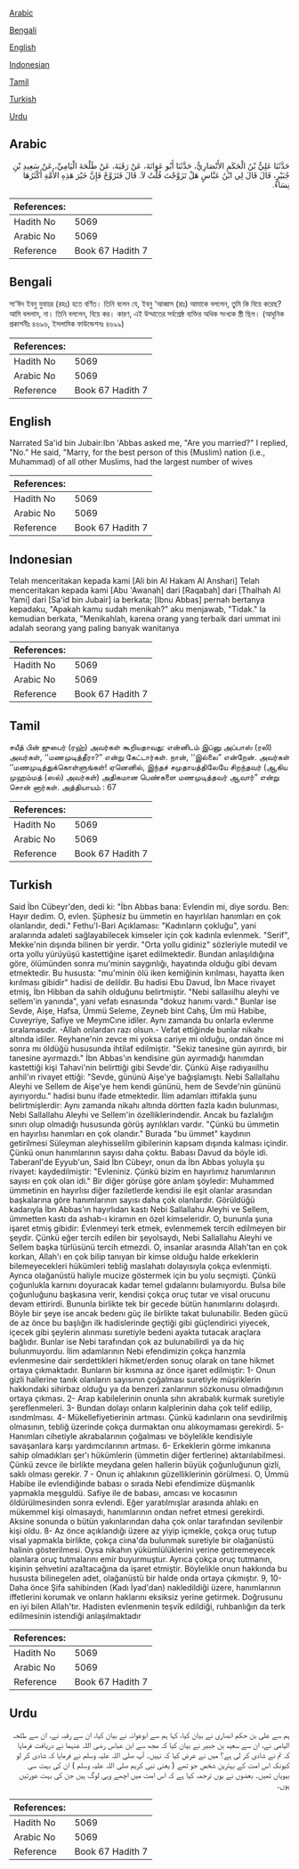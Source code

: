 [Arabic](#arabic)

[Bengali](#bengali)

[English](#english)

[Indonesian](#indonesian)

[Tamil](#tamil)

[Turkish](#turkish)

[Urdu](#urdu)

## Arabic


<div dir="rtl" lang="ar" style={{fontSize:'larger',backgroundColor:'#f8f9fa',padding:20}}>
حَدَّثَنَا عَلِيُّ بْنُ الْحَكَمِ الأَنْصَارِيُّ، حَدَّثَنَا أَبُو عَوَانَةَ، عَنْ رَقَبَةَ، عَنْ طَلْحَةَ الْيَامِيِّ، عَنْ سَعِيدِ بْنِ جُبَيْرٍ، قَالَ قَالَ لِي ابْنُ عَبَّاسٍ هَلْ تَزَوَّجْتَ قُلْتُ لاَ‏.‏ قَالَ فَتَزَوَّجْ فَإِنَّ خَيْرَ هَذِهِ الأُمَّةِ أَكْثَرُهَا نِسَاءً‏.‏
</div>
<div style={{backgroundColor:'#f8f9fa',padding:20, marginBottom: 10}}><table> <thead> <tr> <th>References:</th> <th></th> </tr> </thead> <tbody><tr><td>Hadith No</td><td>5069</td></tr><tr><td>Arabic No</td><td>5069</td></tr><tr><td>Reference</td><td>Book 67 Hadith 7</td></tr></tbody></table></div>

## Bengali


<div dir="ltr" lang="bn" style={{fontSize:'larger',backgroundColor:'#f8f9fa',padding:20}}>
সা‘ঈদ ইবনু যুবায়র (রহঃ) হতে বর্ণিত। তিনি বলেন যে, ইবনু ‘আব্বাস (রাঃ) আমাকে বললেন, তুমি কি বিয়ে করেছ? আমি বললাম, না। তিনি বললেন, বিয়ে কর। কারণ, এই উম্মাতের সর্বশ্রেষ্ঠ ব্যক্তির অধিক সংখ্যক স্ত্রী ছিল। (আধুনিক প্রকাশনীঃ ৪৬৯৬, ইসলামিক ফাউন্ডেশনঃ ৪৬৯৯)
</div>
<div style={{backgroundColor:'#f8f9fa',padding:20, marginBottom: 10}}><table> <thead> <tr> <th>References:</th> <th></th> </tr> </thead> <tbody><tr><td>Hadith No</td><td>5069</td></tr><tr><td>Arabic No</td><td>5069</td></tr><tr><td>Reference</td><td>Book 67 Hadith 7</td></tr></tbody></table></div>

## English


<div dir="ltr" lang="en" style={{fontSize:'larger',backgroundColor:'#f8f9fa',padding:20}}>
Narrated Sa'id bin Jubair:Ibn 'Abbas asked me, "Are you married?" I replied, "No." He said, "Marry, for the best person of this (Muslim) nation (i.e., Muhammad) of all other Muslims, had the largest number of wives
</div>
<div style={{backgroundColor:'#f8f9fa',padding:20, marginBottom: 10}}><table> <thead> <tr> <th>References:</th> <th></th> </tr> </thead> <tbody><tr><td>Hadith No</td><td>5069</td></tr><tr><td>Arabic No</td><td>5069</td></tr><tr><td>Reference</td><td>Book 67 Hadith 7</td></tr></tbody></table></div>

## Indonesian


<div dir="ltr" lang="id" style={{fontSize:'larger',backgroundColor:'#f8f9fa',padding:20}}>
Telah menceritakan kepada kami [Ali bin Al Hakam Al Anshari] Telah menceritakan kepada kami [Abu 'Awanah] dari [Raqabah] dari [Thalhah Al Yami] dari [Sa'id bin Jubair] ia berkata; [Ibnu Abbas] pernah bertanya kepadaku, "Apakah kamu sudah menikah?" aku menjawab, "Tidak." Ia kemudian berkata, "Menikahlah, karena orang yang terbaik dari ummat ini adalah seorang yang paling banyak wanitanya
</div>
<div style={{backgroundColor:'#f8f9fa',padding:20, marginBottom: 10}}><table> <thead> <tr> <th>References:</th> <th></th> </tr> </thead> <tbody><tr><td>Hadith No</td><td>5069</td></tr><tr><td>Arabic No</td><td>5069</td></tr><tr><td>Reference</td><td>Book 67 Hadith 7</td></tr></tbody></table></div>

## Tamil


<div dir="ltr" lang="ta" style={{fontSize:'larger',backgroundColor:'#f8f9fa',padding:20}}>
சயீத் பின் ஜுபைர் (ரஹ்) அவர்கள் கூறியதாவது: என்னிடம் இப்னு அப்பாஸ் (ரலி) அவர்கள், ‘‘மணமுடித்தீரா?” என்று கேட்டார்கள். நான், ‘‘இல்லை” என்றேன். அவர்கள் ‘‘மணமுடித்துக்கொள்ளுங்கள்! ஏனெனில், இந்தச் சமுதாயத்திலேயே சிறந்தவர் (ஆகிய முஹம்மத் (ஸல்) அவர்கள்) அதிகமான பெண்களை மணமுடித்தவர் ஆவார்” என்று சொன் னார்கள். அத்தியாயம் : 67
</div>
<div style={{backgroundColor:'#f8f9fa',padding:20, marginBottom: 10}}><table> <thead> <tr> <th>References:</th> <th></th> </tr> </thead> <tbody><tr><td>Hadith No</td><td>5069</td></tr><tr><td>Arabic No</td><td>5069</td></tr><tr><td>Reference</td><td>Book 67 Hadith 7</td></tr></tbody></table></div>

## Turkish


<div dir="ltr" lang="tr" style={{fontSize:'larger',backgroundColor:'#f8f9fa',padding:20}}>
Said İbn Cübeyr'den, dedi ki: "İbn Abbas bana: Evlendin mi, diye sordu. Ben: Hayır dedim. O, evlen. Şüphesiz bu ümmetin en hayırlıları hanımları en çok olanlarıdır, dedi." Fethu'l-Bari Açıklaması: "Kadınların çokluğu", yani aralarında adaleti sağlayabilecek kimseler için çok kadınla evlenmek. "Serif", Mekke'nin dışında bilinen bir yerdir. "Orta yollu gidiniz" sözleriyle mutedil ve orta yollu yürüyüşü kastettiğine işaret edilmektedir. Bundan anlaşıldığına göre, ölümünden sonra mu'minin saygınlığı, hayatında olduğu gibi devam etmektedir. Bu hususta: "mu'minin ölü iken kemiğinin kırılması, hayatta iken kırılması gibidir" hadisi de delildir. Bu hadisi Ebu Davud, İbn Mace rivayet etmiş, İbn Hibban da sahih olduğunu belirtmiştir. "Nebi sallaııilhu aleyhi ve sellem'in yanında", yani vefatı esnasında "dokuz hanımı vardı." Bunlar ise Sevde, Aişe, Hafsa, Ümmü Seleme, Zeyneb bint Cahş, Üm mü Habibe, Cuveyriye, Safiye ve MeymCıne idiler. Aynı zamanda bu onlarla evlenme sıralamasıdır. -Allah onlardan razı olsun.- Vefat ettiğinde bunlar nikahı altında idiler. Reyhane'nin zevce mi yoksa cariye mi olduğu, ondan önce mi sonra mı öldüğü hususunda ihtilaf edilmiştir. "Sekiz tanesine gün ayırırdı, bir tanesine ayırmazdı." İbn Abbas'ın kendisine gün ayırmadığı hanımdan kastettiği kişi Tahavi'nin belirttiği gibi Sevde'dir. Çünkü Aişe radıyaııilhu anhil'ın rivayet ettiği: "Sevde, gününü Aişe'ye bağışlamıştı. Nebi Sallallahu Aleyhi ve Sellem de Aişe'ye hem kendi gününü, hem de Sevde'nin gününü ayırıyordu." hadisi bunu ifade etmektedir. İlim adamları ittifakla şunu belirtmişlerdir: Aynı zamanda nikahı altında dörtten fazla kadın bulunması, Nebi Sallallahu Aleyhi ve Sellem'in özelliklerindendir. Ancak bu fazlalığın sınırı olup olmadığı hususunda görüş ayrılıkları vardır. "Çünkü bu ümmetin en hayırlısı hanımları en çok olandır." Burada "bu ümmet" kaydının getirilmesi Süleyman aleyhisselilm gibilerinin kapsam dışında kalması içindir. Çünkü onun hanımlarının sayısı daha çoktu. Babası Davud da böyle idi. Taberanl'de Eyyub'un, Said İbn Cübeyr, onun da İbn Abbas yoluyla şu rivayet: kaydedilmiştir: "Evleniniz. Çünkü bizim en hayırlımız hanımlarının sayısı en çok olan idi." Bir diğer görüşe göre anlam şöyledir: Muhammed ümmetinin en hayırlısı diğer faziletlerde kendisi ile eşit olanlar arasından başkalarına göre hanımlarının sayısı daha çok olanlardır. Görüldüğü kadarıyla İbn Abbas'ın hayırlıdan kastı Nebi Sallallahu Aleyhi ve Sellem, ümmetten kastı da ashab-ı kiramın en özel kimseleridir. O, bununla şuna işaret etmiş gibidir: Evlenmeyi terk etmek, evlenmemek tercih edilmeyen bir şeydir. Çünkü eğer tercih edilen bir şeyolsaydı, Nebi Sallallahu Aleyhi ve Sellem başka türlüsünü tercih etmezdi. O, insanlar arasında Allah'tan en çok korkan, Allah'ı en çok bilip tanıyan bir kimse olduğu halde erkeklerin bilemeyecekleri hükümleri tebliğ maslahatı dolayısıyla çokça evlenmişti. Ayrıca olağanüstü haliyle mucize göstermek için bu yolu seçmişti. Çünkü çoğunlukla karnını doyuracak kadar temel gıdalarını bulamıyordu. Bulsa bile çoğunluğunu başkasına verir, kendisi çokça oruç tutar ve visal orucunu devam ettirirdi. Bununla birlikte tek bir gecede bütün hanımlarını dolaşırdı. Böyle bir şeye ise ancak bedenı güç ile birlikte takat bulunabilir. Beden gücü de az önce bu başlığın ilk hadislerinde geçtiği gibi güçlendirici yiyecek, içecek gibi şeylerin alınması suretiyle bedeni ayakta tutacak araçlara bağlıdır. Bunlar ise Nebi tarafından çok az bulunabilirdi ya da hiç bulunmuyordu. İlim adamlarının Nebi efendimizin çokça hanzmla evlenmesine dair serdettikleri hikmet/erden sonuç olarak on tane hikmet ortaya çıkmaktadır. Bunların bir kısmına az önce işaret edilmiştir: 1- Onun gizli hallerine tanık olanların sayısının çoğalması suretiyle müşriklerin hakkındaki sihirbaz olduğu ya da benzeri zanlarının sözkonusu olmadığının ortaya çıkması. 2- Arap kabilelerinin onunla sıhrı akrabalık kurmak suretiyle şereflenmeleri. 3- Bundan dolayı onların kalplerinin daha çok telif edilip, ısındmlması. 4- Mükellefiyetierinin artması. Çünkü kadınların ona sevdirilmiş olmasının, tebliğ üzerinde çokça durmaktan onu alıkoymaması gerekirdi. 5- Hanımları cihetiyle akrabalarının çoğalması ve böylelikle kendisiyle savaşanlara karşı yardımcılarının artması. 6- Erkeklerin görme imkanına sahip olmadıkları şer'ı hükümlerin (ümmetin diğer fertlerine) aktarılabilmesi. Çünkü zevce ile birlikte meydana gelen hallerin büyük çoğunluğunun gizli, saklı olması gerekir. 7 - Onun iç ahlakının güzelliklerinin görülmesi. O, Ümmü Habibe ile evlendiğinde babası o sırada Nebi efendimize düşmanlık yapmakla meşguldü. Safiye ile de babası, amcası ve kocasının öldürülmesinden sonra evlendi. Eğer yaratılmışlar arasında ahlakı en mükemmel kişi olmasaydı, hanımlarının ondan nefret etmesi gerekirdi. Aksine sonunda o bütün yakınlarından daha çok onlar tarafından sevilenbir kişi oldu. 8- Az önce açıklandığı üzere az yiyip içmekle, çokça oruç tutup visal yapmakla birlikte, çokça ciına'da bulunmak suretiyle bir olağanüstü halinin gösterilmesi. Oysa nikahın yükümlülüklerini yerine getiremeyecek olanlara oruç tutmalarını emir buyurmuştur. Ayrıca çokça oruç tutmanın, kişinin şehvetini aza1tacağına da işaret etmiştir. Böylelikle onun hakkında bu hususta bilinegelen adet, olağanüstü bir halde onda ortaya çıkmıştır. 9, 10- Daha önce Şifa sahibinden (Kadı İyad'dan) nakledildiği üzere, hanımlarının iffetlerini korumak ve onların haklarını eksiksiz yerine getirmek. Doğrusunu en iyi bilen Allah'tır. Hadisten evlenmenin teşvik edildiği, ruhbanlığın da terk edilmesinin istendiği anlaşılmaktadır
</div>
<div style={{backgroundColor:'#f8f9fa',padding:20, marginBottom: 10}}><table> <thead> <tr> <th>References:</th> <th></th> </tr> </thead> <tbody><tr><td>Hadith No</td><td>5069</td></tr><tr><td>Arabic No</td><td>5069</td></tr><tr><td>Reference</td><td>Book 67 Hadith 7</td></tr></tbody></table></div>

## Urdu


<div dir="rtl" lang="ur" style={{fontSize:'larger',backgroundColor:'#f8f9fa',padding:20}}>
ہم سے علی بن حکم انصاری نے بیان کیا، کہا ہم سے ابوعوانہ نے بیان کیا، ان سے رقبہ نے، ان سے طلحہ الیامی نے، ان سے سعید بن جبیر نے بیان کیا کہ مجھ سے ابن عباس رضی اللہ عنہما نے دریافت فرمایا کہ تم نے شادی کر لی ہے؟ میں نے عرض کیا کہ نہیں۔ آپ صلی اللہ علیہ وسلم نے فرمایا کہ شادی کر لو کیونکہ اس امت کے بہترین شخص جو تھے ( یعنی نبی کریم صلی اللہ علیہ وسلم ) ان کی بہت سی بیویاں تھیں۔ بعضوں نے یوں ترجمہ کیا ہے کہ اس امت میں اچھے وہی لوگ ہیں جن کی بہت عورتیں ہوں۔
</div>
<div style={{backgroundColor:'#f8f9fa',padding:20, marginBottom: 10}}><table> <thead> <tr> <th>References:</th> <th></th> </tr> </thead> <tbody><tr><td>Hadith No</td><td>5069</td></tr><tr><td>Arabic No</td><td>5069</td></tr><tr><td>Reference</td><td>Book 67 Hadith 7</td></tr></tbody></table></div>
